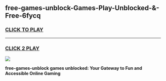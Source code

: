 
## free-games-unblock-Games-Play-Unblocked-&-Free-6fycq
<h3>
<a href="https://premium76.site?title=free-games-unblock&ref=24A">CLICK TO PLAY</a></h3>
<hr>

<h3>
<a href="https://premium76.site?title=free-games-unblock&ref=24A">CLICK 2 PLAY</a>
  
</h3>

<a href="https://premium76.site?title=free-games-unblock&ref=24A"><img src="https://clearcache.store/games.png"></a>


**free-games-unblock games unblocked: Your Gateway to Fun and Accessible Online Gaming**
